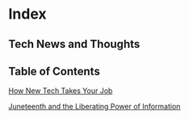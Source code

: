 # Index

## Tech News and Thoughts

## Table of Contents

[How New Tech Takes Your Job](./FORTRAN.md)

[Juneteenth and the Liberating Power of Information](./Juneteenth24.md)
<!-- 
[CSU - Computer Science Universe](./CSU.md)
 Building a Computer Science Universe-ity @ CodeCrew -- Render, BITCON, BTC?
    Teaching CS
        What is CS
        Relating CS to IRL
        How to Study CS
        Applied CS - Software Engineering
    Curriculum Development
        Communication
        Resources
        Culture
    Open Source
        Dev Tools
        C-Suite Apps
        Bitcoin
    Growing a Business/Team
        Leadership & Collaboration
        Forward Thinking

[Bitcoin](./Bitcoin.md) 
 Bitcoin = Computer Science + Economics + Philosophy
  NOT about profit in USD. 
  New Economic System to engage in
  Pitfalls of Fiat / USD Banking System
  Fixes available in BTC
  How to Engage
  Study Bitcoin

[Bitcoin For Memphis]()
![alt text](image.png)
Bitcoin in the Memphis Treasury
Public Wallet for Donations
High performing asset since 2009
Public Plan for funds - programs, roads, schools, future improvements, reno projects, future minded
    - blueprint for public departments to be transparent, self-sufficient, forward thinking
Savings Plan
Yearly/4-yearly profit taking plans
Renewable energy sources going towards mining
profit sharing with community - council? public vote? directed funding

Accept Global Donations - Better Plan and Little Marketing => More Funding

-->
[]()